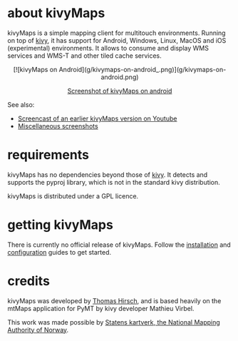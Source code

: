 # about kivyMaps 

kivyMaps is a simple mapping client for multitouch environments. Running on top of [kivy](http://kivy.org), 
it has support for Android, Windows, Linux, MacOS and iOS (experimental) environments. It allows 
to consume and display WMS services and WMS-T and other tiled cache services.

<center>
[![kivyMaps on Android](g/kivymaps-on-android_.png)](g/kivymaps-on-android.png)

[Screenshot of kivyMaps on android](g/kivymaps-on-android.png)
</center>

See also:
 
* [Screencast of an earlier kivyMaps version on Youtube](http://www.youtube.com/watch?v=ugUxDY9Er9c)
* [Miscellaneous screenshots](g/screenshots/)

# requirements

kivyMaps has no dependencies beyond those of [kivy](http://kivy.org).
It detects and supports the pyproj library, which is not in the standard kivy distribution.

kivyMaps is distributed under a GPL licence.

# getting kivyMaps

There is currently no official release of kivyMaps. Follow the [installation](installation.html) and
[configuration](configuration.html) guides to get started. 

# credits

kivyMaps was developed by [Thomas Hirsch](mailto:thomas.hirsch@statkart.no), and is based heavily on the 
mtMaps application for PyMT by kivy developer Mathieu Virbel.

This work was made possible by [Statens kartverk, the National Mapping Authority of Norway](http://www.statkart.no).

